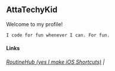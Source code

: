 ## AttaTechyKid
Welcome to my profile!<br>
```
I code for fun whenever I can. For fun.
```
#### Links
###### <a href="https://routinehub.co/user/AttaTechyKid-GitHub">RoutineHub (yes I make iOS Shortcuts)</a> | 
